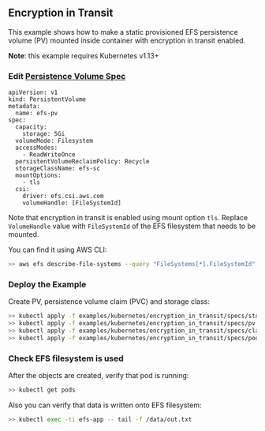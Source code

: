 ## Encryption in Transit
This example shows how to make a static provisioned EFS persistence volume (PV) mounted inside container with encryption in transit enabled.

**Note**: this example requires Kubernetes v1.13+

### Edit [Persistence Volume Spec](./specs/pv.yaml) 

```
apiVersion: v1
kind: PersistentVolume
metadata:
  name: efs-pv
spec:
  capacity:
    storage: 5Gi
  volumeMode: Filesystem
  accessModes:
    - ReadWriteOnce
  persistentVolumeReclaimPolicy: Recycle
  storageClassName: efs-sc
  mountOptions:
    - tls
  csi:
    driver: efs.csi.aws.com
    volumeHandle: [FileSystemId] 
```
Note that encryption in transit is enabled using mount option `tls`. Replace `VolumeHandle` value with `FileSystemId` of the EFS filesystem that needs to be mounted.

You can find it using AWS CLI:
```sh
>> aws efs describe-file-systems --query "FileSystems[*].FileSystemId"
```

### Deploy the Example
Create PV, persistence volume claim (PVC) and storage class:
```sh
>> kubectl apply -f examples/kubernetes/encryption_in_transit/specs/storageclass.yaml
>> kubectl apply -f examples/kubernetes/encryption_in_transit/specs/pv.yaml
>> kubectl apply -f examples/kubernetes/encryption_in_transit/specs/claim.yaml
>> kubectl apply -f examples/kubernetes/encryption_in_transit/specs/pod.yaml
```

### Check EFS filesystem is used
After the objects are created, verify that pod is running:

```sh
>> kubectl get pods
```

Also you can verify that data is written onto EFS filesystem:

```sh
>> kubectl exec -ti efs-app -- tail -f /data/out.txt
```
